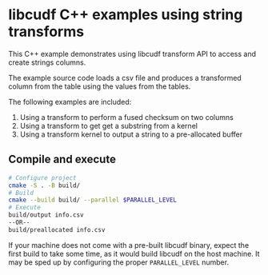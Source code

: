 # libcudf C++ examples using string transforms

This C++ example demonstrates using libcudf transform API to access and create
strings columns.

The example source code loads a csv file and produces a transformed column from the table using the values from the tables.

The following examples are included:
1. Using a transform to perform a fused checksum on two columns
2. Using a transform to get get a substring from a kernel
3. Using a transform kernel to output a string to a pre-allocated buffer


## Compile and execute

```bash
# Configure project
cmake -S . -B build/
# Build
cmake --build build/ --parallel $PARALLEL_LEVEL
# Execute
build/output info.csv
--OR--
build/preallocated info.csv
```

If your machine does not come with a pre-built libcudf binary, expect the
first build to take some time, as it would build libcudf on the host machine.
It may be sped up by configuring the proper `PARALLEL_LEVEL` number.
